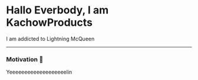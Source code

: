 # Hallo Everbody, I am KachowProducts
I am addicted to Lightning McQueen
____________________________________
### Motivation :rocket:

Yeeeeeeeeeeeeeeeeeeelin
